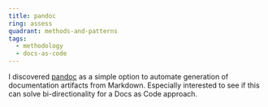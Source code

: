 ```yaml
---
title: pandoc
ring: assess
quadrant: methods-and-patterns
tags:
  - methodology
  - docs-as-code
---
```


I discovered [pandoc](https://pandoc.org/) as a simple option to automate generation of documentation artifacts from Markdown. Especially interested to see if this can solve bi-directionality for a Docs as Code approach.